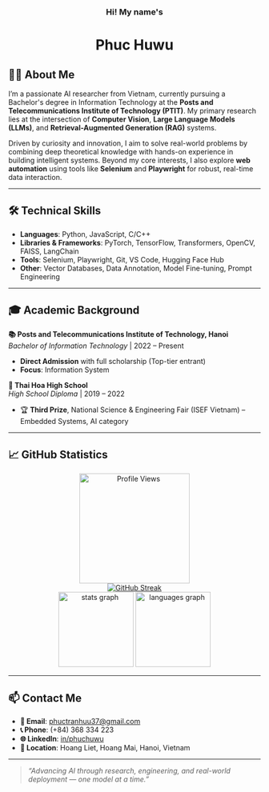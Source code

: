 <h3 align="center">Hi! My name's</h3>
<h1 align="center">Phuc Huwu</h1>

## 👨‍💻 About Me

I’m a passionate AI researcher from Vietnam, currently pursuing a Bachelor's degree in Information Technology at the **Posts and Telecommunications Institute of Technology (PTIT)**. My primary research lies at the intersection of **Computer Vision**, **Large Language Models (LLMs)**, and **Retrieval-Augmented Generation (RAG)** systems.

Driven by curiosity and innovation, I aim to solve real-world problems by combining deep theoretical knowledge with hands-on experience in building intelligent systems. Beyond my core interests, I also explore **web automation** using tools like **Selenium** and **Playwright** for robust, real-time data interaction.

---

## 🛠 Technical Skills

- **Languages**: Python, JavaScript, C/C++
- **Libraries & Frameworks**: PyTorch, TensorFlow, Transformers, OpenCV, FAISS, LangChain
- **Tools**: Selenium, Playwright, Git, VS Code, Hugging Face Hub
- **Other**: Vector Databases, Data Annotation, Model Fine-tuning, Prompt Engineering

---

## 🎓 Academic Background

**📚 Posts and Telecommunications Institute of Technology, Hanoi**  
*Bachelor of Information Technology* | 2022 – Present  
- **Direct Admission** with full scholarship (Top-tier entrant)  
- **Focus**: Information System

**🏫 Thai Hoa High School**  
*High School Diploma* | 2019 – 2022  
- 🏆 **Third Prize**, National Science & Engineering Fair (ISEF Vietnam) – Embedded Systems, AI category

---

## 📈 GitHub Statistics
<div align="center">
  <img src="https://komarev.com/ghpvc/?username=PhucHuwu&color=blue&style=flat-square" height="220" alt="Profile Views"  />
</div>

<div align="center">
  <a href="https://git.io/streak-stats"><img src="https://streak-stats.demolab.com?user=PhucHuwu&theme=github-dark-blue&border_radius=4&date_format=j%2Fn%5B%2FY%5D&mode=weekly" alt="GitHub Streak" /></a>
</div>

<div align="center">
  <img src="https://github-readme-stats.vercel.app/api?username=PhucHuwu&hide_title=false&hide_rank=false&show_icons=true&include_all_commits=true&count_private=false&disable_animations=false&theme=github_dark&locale=en&hide_border=false&order=1&hide=contribs,issues" height="150" alt="stats graph" />
  <img src="https://github-readme-stats.vercel.app/api/top-langs?username=PhucHuwu&locale=en&hide_title=false&layout=compact&card_width=320&langs_count=5&theme=github_dark&hide_border=false&order=2" height="150" alt="languages graph"  />
</div>

---

## 📫 Contact Me

- **📧 Email**: [phuctranhuu37@gmail.com](mailto:phuctranhuu37@gmail.com)  
- **📞 Phone**: (+84) 368 334 223  
- **🌐 LinkedIn**: [in/phuchuwu](https://www.linkedin.com/in/phuchuwu)  
- **📍 Location**: Hoang Liet, Hoang Mai, Hanoi, Vietnam  

---

> *“Advancing AI through research, engineering, and real-world deployment — one model at a time.”*
